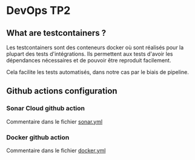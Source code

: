 # DevOps TP2

## What are testcontainers ?

Les testcontainers sont des conteneurs docker où sont réalisés pour la plupart des tests d'intégrations.
Ils permettent aux tests d'avoir les dépendances nécessaires et de pouvoir être reproduit facilement.

Cela facilite les tests automatisés, dans notre cas par le biais de pipeline.


## Github actions configuration

### Sonar Cloud github action

Commentaire dans le fichier [sonar.yml](.github/workflows/sonar.yml)

### Docker github action

Commentaire dans le fichier [docker.yml](.github/workflows/docker.yaml)

